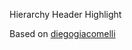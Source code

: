 Hierarchy Header Highlight

Based on [diegogiacomelli](https://diegogiacomelli.com.br/unitytips-changing-the-style-of-the-hierarchy-window-group-header/)